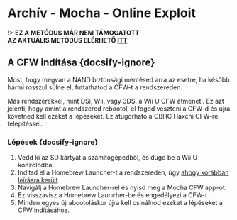 # Archív - Mocha - Online Exploit

!> **EZ A METÓDUS MÁR NEM TÁMOGATOTT**  
**AZ AKTUÁLIS METÓDUS ELÉRHETŐ [ITT](../../../introduction)**

## A CFW indítása {docsify-ignore}

Most, hogy megvan a NAND biztonsági mentésed arra az esetre, ha később bármi rosszul sülne el, futtathatod a CFW-t a rendszereden.

Más rendszerekkel, mint DSi, Wii, vagy 3DS, a Wii U CFW átmeneti. Ez azt jelenti, hogy amint a rendszered rebootol, el fogod veszteni a CFW-d és újra követned kell ezeket a lépéseket. Ez átugorható a CBHC Haxchi CFW-re telepítéssel.

### Lépések {docsify-ignore}

1. Vedd ki az SD kártyát a számítógépedből, és dugd be a Wii U konzolodba.
1. Indítsd el a Homebrew Launcher-t a rendszereden, úgy [ahogy korábban leírásra került](browser-exploit).
1. Navigálj a Homebrew Launcher-rel és nyisd meg a Mocha CFW app-ot.
1. Ez visszavisz a Homebrew Launcher-be és engedélyezi a CFW-t.
1. Minden egyes újrabootoláskor újra kell csinálnod ezeket a lépéseket a CFW indításához.